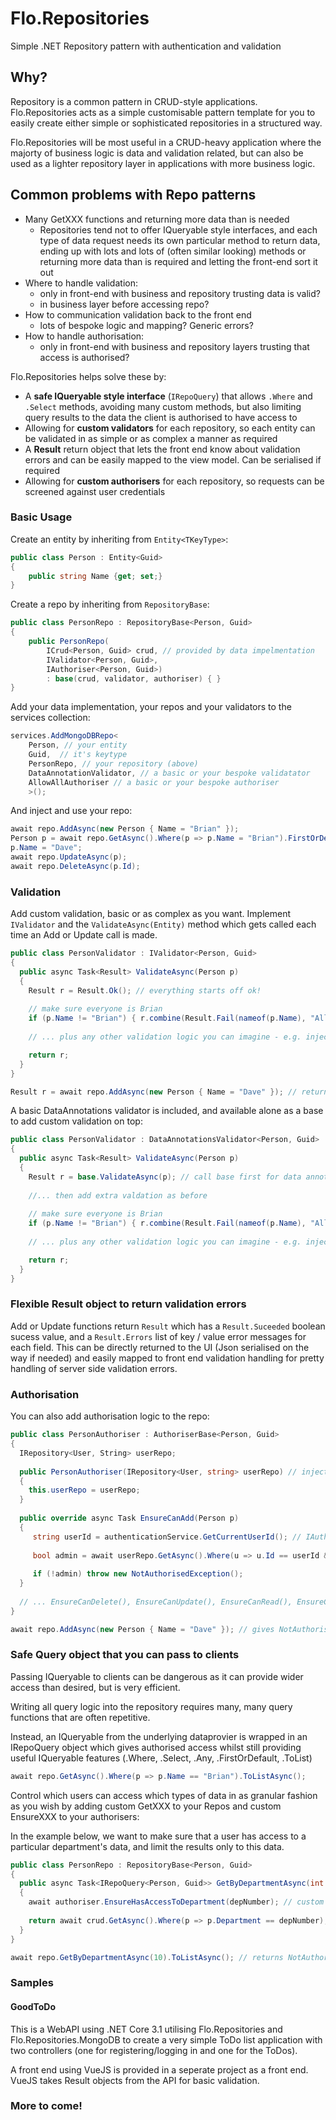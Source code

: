 # Flo.Repositories
Simple .NET Repository pattern with authentication and validation

## Why?

Repository is a common pattern in CRUD-style applications.  Flo.Repositories acts as a simple customisable pattern
template for you to easily create either simple or sophisticated repositories in a structured way.

Flo.Repositories will be most useful in a CRUD-heavy application where the majorty of business logic is 
data and validation related, but can also be used as a lighter repository layer in applications with more
business logic.

## Common problems with Repo patterns

- Many GetXXX functions and returning more data than is needed
  - Repositories tend not to offer IQueryable style interfaces, and each type of data request needs its
  own particular method to return data, ending up with lots and lots of (often similar looking) methods or returning more
  data than is required and letting the front-end sort it out
- Where to handle validation: 
  - only in front-end with business and repository trusting data is valid?
  - in business layer before accessing repo?
- How to communication validation back to the front end
  - lots of bespoke logic and mapping?  Generic errors?
- How to handle authorisation: 
  - only in front-end with business and repository layers trusting that access is authorised?

Flo.Repositories helps solve these by:

- A **safe IQueryable style interface** (`IRepoQuery`) that allows `.Where` and `.Select` methods, avoiding many 
  custom methods, but also limiting query results to the data the client is authorised to have access to
- Allowing for **custom validators** for each repository, so each entity can be validated in as simple or as complex 
  a manner as required
- A **Result** return object that lets the front end know about validation errors and can be easily mapped to the view model.  Can be serialised if required
- Allowing for **custom authorisers** for each repository, so requests can be screened against user credentials

### Basic Usage

Create an entity by inheriting from `Entity<TKeyType>`:

```csharp
public class Person : Entity<Guid>
{
    public string Name {get; set;}
}
```

Create a repo by inheriting from `RepositoryBase`:

```csharp
public class PersonRepo : RepositoryBase<Person, Guid>
{
    public PersonRepo(
        ICrud<Person, Guid> crud, // provided by data impelmentation
        IValidator<Person, Guid>, 
        IAuthoriser<Person, Guid>) 
        : base(crud, validator, authoriser) { }
}
```

Add your data implementation, your repos and your validators to the services collection:

```csharp
services.AddMongoDBRepo<
    Person, // your entity
    Guid,  // it's keytype
    PersonRepo, // your repository (above)
    DataAnnotationValidator, // a basic or your bespoke validatator
    AllowAllAuthoriser // a basic or your bespoke authoriser
    >();
```

And inject and use your repo:

```csharp
await repo.AddAsync(new Person { Name = "Brian" });
Person p = await repo.GetAsync().Where(p => p.Name = "Brian").FirstOrDefaultAsync();
p.Name = "Dave";
await repo.UpdateAsync(p);
await repo.DeleteAsync(p.Id);
```

### Validation

Add custom validation, basic or as complex as you want.  Implement `IValidator` and the `ValidateAsync(Entity)` method which
gets called each time an Add or Update call is made.

```csharp
public class PersonValidator : IValidator<Person, Guid>
{
  public async Task<Result> ValidateAsync(Person p)
  {
    Result r = Result.Ok(); // everything starts off ok!
    
    // make sure everyone is Brian
    if (p.Name != "Brian") { r.combine(Result.Fail(nameof(p.Name), "All must be Brian")); }
    
    // ... plus any other validation logic you can imagine - e.g. inject other repos, run queries, etc.

    return r;
  }
}

Result r = await repo.AddAsync(new Person { Name = "Dave" }); // returns Result.Suceeded = False, Result.Errors = { { "Name", "All must be Brian" } }

```

A basic DataAnnotations validator is included, and available alone as a base to add custom validation on top:

```csharp
public class PersonValidator : DataAnnotationsValidator<Person, Guid>
{
  public async Task<Result> ValidateAsync(Person p)
  {
    Result r = base.ValidateAsync(p); // call base first for data annotations validation...
    
    //... then add extra valdation as before
    
    // make sure everyone is Brian
    if (p.Name != "Brian") { r.combine(Result.Fail(nameof(p.Name), "All must be Brian")); }
    
    // ... plus any other validation logic you can imagine - e.g. inject other repos, run queries, etc.

    return r;
  }
}
```

### Flexible Result object to return validation errors

Add or Update functions return `Result` which has a `Result.Suceeded` boolean sucess value, and a `Result.Errors` list of key / value error messages for each field.  This can be directly returned to the UI (Json serialised on the way if needed) and easily mapped to front end validation handling for pretty handling of server side validation errors.

### Authorisation

You can also add authorisation logic to the repo:

```csharp
public class PersonAuthoriser : AuthoriserBase<Person, Guid>
{
  IRepository<User, String> userRepo;
  
  public PersonAuthoriser(IRepository<User, string> userRepo) // inject a userRepo for access to userdata, but could also inject ASP.NET identity classes or anything else
  {
    this.userRepo = userRepo;
  }
  
  public override async Task EnsureCanAdd(Person p)
  {
     string userId = authenticationService.GetCurrentUserId(); // IAuthenticationService impelmented by your authentication framework to provide a hook to user identity
     
     bool admin = await userRepo.GetAsync().Where(u => u.Id == userId && u.IsAdmin == true).AnyAsync();
     
     if (!admin) throw new NotAuthorisedException();
  }
  
  // ... EnsureCanDelete(), EnsureCanUpdate(), EnsureCanRead(), EnsureCanRead(id)... extend as needed
}

await repo.AddAsync(new Person { Name = "Dave" }); // gives NotAuthorisedException if current user is not admin
```

### Safe Query object that you can pass to clients

Passing IQueryable to clients can be dangerous as it can provide wider access than desired, but is very efficient.

Writing all query logic into the repository requires many, many query functions that are often repetitive.

Instead, an IQueryable from the underlying dataprovier is wrapped in an IRepoQuery object which gives authorised access whilst still 
providing useful IQueryable features (.Where, .Select, .Any, .FirstOrDefault, .ToList)

```csharp
await repo.GetAsync().Where(p => p.Name == "Brian").ToListAsync();
```

Control which users can access which types of data in as granular fashion as you wish by adding custom GetXXX to your Repos and custom EnsureXXX to your authorisers:

In the example below, we want to make sure that a user has access to a particular department's data, and limit the 
results only to this data.

```csharp
public class PersonRepo : RepositoryBase<Person, Guid>
{
  public async Task<IRepoQuery<Person, Guid>> GetByDepartmentAsync(int depNumber)
  {
    await authoriser.EnsureHasAccessToDepartment(depNumber); // custom EnsureXXX method on PersonAuthoriser with authorisation logic
    
    return await crud.GetAsync().Where(p => p.Department == depNumber);  // where clause limits IRepoQuery results to specific authorised department
  }
}

await repo.GetByDepartmentAsync(10).ToListAsync(); // returns NotAuthorisedException if current user does not have access to department 10, by whatever logic you implement
```

### Samples

#### GoodToDo

This is a WebAPI using .NET Core 3.1 utilising Flo.Repositories and Flo.Repositories.MongoDB to create a very simple
ToDo list application with two controllers (one for registering/logging in and one for the ToDos).

A front end using VueJS is provided in a seperate project as a front end.  VueJS takes Result objects from the API for basic
validation.

### More to come!

